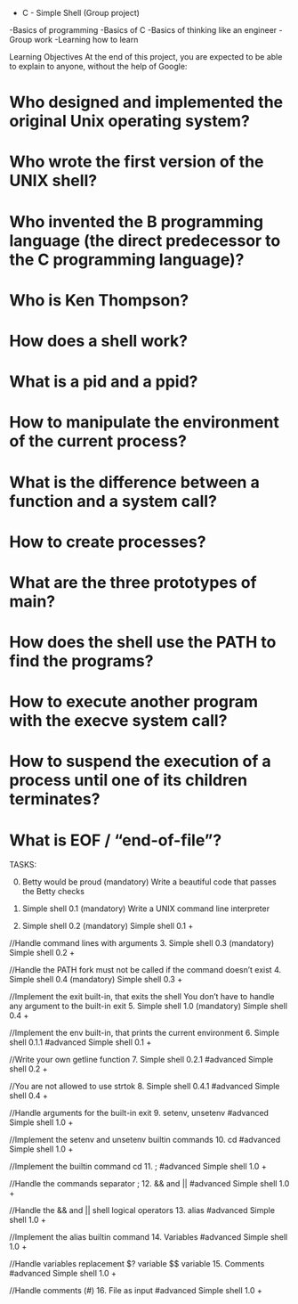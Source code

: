 * C - Simple Shell (Group project)

-Basics of programming
-Basics of C
-Basics of thinking like an engineer
-Group work 
-Learning how to learn

Learning Objectives At the end of this project, you are expected to be able to explain to anyone, without the help of Google:

# Who designed and implemented the original Unix operating system?
# Who wrote the first version of the UNIX shell?
# Who invented the B programming language (the direct predecessor to the C programming language)?
# Who is Ken Thompson?
# How does a shell work?
# What is a pid and a ppid?
# How to manipulate the environment of the current process?
# What is the difference between a function and a system call?
# How to create processes?
# What are the three prototypes of main?
# How does the shell use the PATH to find the programs?
# How to execute another program with the execve system call?
# How to suspend the execution of a process until one of its children terminates?
# What is EOF / “end-of-file”?

TASKS:

0. Betty would be proud (mandatory) Write a beautiful code that passes the Betty checks

1. Simple shell 0.1 (mandatory) Write a UNIX command line interpreter

2. Simple shell 0.2 (mandatory) Simple shell 0.1 +

//Handle command lines with arguments
3. Simple shell 0.3 (mandatory) Simple shell 0.2 +

//Handle the PATH fork must not be called if the command doesn’t exist
4. Simple shell 0.4 (mandatory) Simple shell 0.3 +

//Implement the exit built-in, that exits the shell You don’t have to handle any argument to the built-in exit
5. Simple shell 1.0 (mandatory) Simple shell 0.4 +

//Implement the env built-in, that prints the current environment
6. Simple shell 0.1.1 #advanced Simple shell 0.1 +

//Write your own getline function
7. Simple shell 0.2.1 #advanced Simple shell 0.2 +

//You are not allowed to use strtok
8. Simple shell 0.4.1 #advanced Simple shell 0.4 +

//Handle arguments for the built-in exit
9. setenv, unsetenv #advanced Simple shell 1.0 +

//Implement the setenv and unsetenv builtin commands
10. cd #advanced Simple shell 1.0 +

//Implement the builtin command cd
11. ; #advanced Simple shell 1.0 +

//Handle the commands separator ;
12. && and || #advanced Simple shell 1.0 +

//Handle the && and || shell logical operators
13. alias #advanced Simple shell 1.0 +

//Implement the alias builtin command
14. Variables #advanced Simple shell 1.0 +

//Handle variables replacement $? variable $$ variable
15. Comments #advanced Simple shell 1.0 +

//Handle comments (#)
16. File as input #advanced Simple shell 1.0 +
